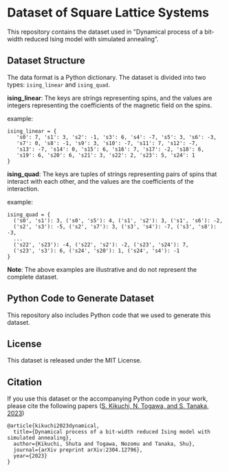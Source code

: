 # Dataset of Square Lattice Systems

This repository contains the dataset used in "Dynamical process of a bit-width reduced Ising model with simulated annealing".

## Dataset Structure 

The data format is a Python dictionary. The dataset is divided into two types: `ising_linear` and `ising_quad`.

**ising_linear**: The keys are strings representing spins, and the values are integers representing the coefficients of the magnetic field on the spins.

example:

```
ising_linear = {
   's0': 7, 's1': 3, 's2': -1, 's3': 6, 's4': -7, 's5': 3, 's6': -3,
   's7': 0, 's8': -1, 's9': 3, 's10': -7, 's11': 7, 's12': -7,
   's13': -7, 's14': 0, 's15': 6, 's16': 7, 's17': -2, 's18': 6,
   's19': 6, 's20': 6, 's21': 3, 's22': 2, 's23': 5, 's24': 1
}
```

**ising_quad**: The keys are tuples of strings representing pairs of spins that interact with each other, and the values are the coefficients of the interaction.

example:

```
ising_quad = {
  ('s0', 's1'): 3, ('s0', 's5'): 4, ('s1', 's2'): 3, ('s1', 's6'): -2, 
  ('s2', 's3'): -5, ('s2', 's7'): 3, ('s3', 's4'): -7, ('s3', 's8'): -3, 
  ...
  ('s22', 's23'): -4, ('s22', 's2'): -2, ('s23', 's24'): 7, 
  ('s23', 's3'): 6, ('s24', 's20'): 1, ('s24', 's4'): -1
}
```

**Note**: The above examples are illustrative and do not represent the complete dataset.

## Python Code to Generate Dataset

This repository also includes Python code that we used to generate this dataset. 

## License

This dataset is released under the MIT License. 

## Citation

If you use this dataset or the accompanying Python code in your work, please cite the following papers ([S. Kikuchi, N. Togawa, and S. Tanaka, 2023](https://arxiv.org/abs/2304.12796))

```
@article{kikuchi2023dynamical,
  title={Dynamical process of a bit-width reduced Ising model with simulated annealing},
  author={Kikuchi, Shuta and Togawa, Nozomu and Tanaka, Shu},
  journal={arXiv preprint arXiv:2304.12796},
  year={2023}
}
```
